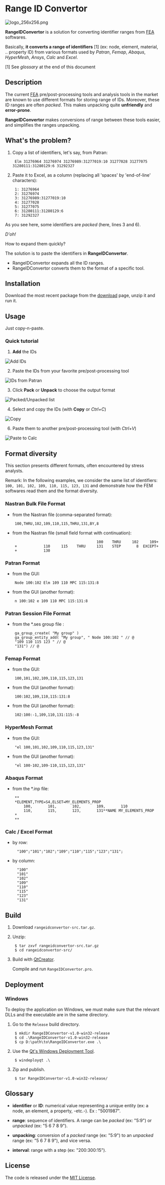 # Range ID Convertor


![logo_256x256.png](src/icons/logo/logo_256x256.png)

**RangeIDConvertor** is a solution for converting identifier ranges from [FEA](https://en.wikipedia.org/wiki/Finite_element_analysis "Finite Element Analysis (FEA)") softwares.

Basically, **it converts a range of identifiers** [1] (ex: node, element, material, .. property ID) from various formats used by *Patran*, *Femap*, *Abaqus*, *HyperMesh*, *Ansys*, *Calc* and *Excel*.

[1] See *glossary* at the end of this document


## Description

The current [FEA](https://en.wikipedia.org/wiki/Finite_element_analysis "Finite Element Analysis (FEA)") pre/post-processing tools and analysis tools in the market are known to use different formats for storing range of IDs.
Moreover, these ID ranges are often *packed*. This makes unpacking quite **unfriendly** and **error-prone**.

**RangeIDConvertor** makes conversions of range between these tools easier, and simplifies the ranges unpacking.


## What's the problem?

1. Copy a list of identifiers, let's say, from Patran:


        Elm 31276964 31276974 31276989:31277019:10 31277028 31277075 31280111:31280129:6 31292327

1. Paste it to Excel, as a column (replacing all 'spaces' by 'end-of-line' characters):

        1: 31276964
        2: 31276974
        3: 31276989:31277019:10
        4: 31277028
        5: 31277075
        6: 31280111:31280129:6
        7: 31292327


As you see here, some identifiers are *packed* (here, lines 3 and 6).

*D'oh!*

How to expand them quickly?

The solution is to paste the identifiers in **RangeIDConvertor**.

- RangeIDConvertor expands all the ID ranges.
- RangeIDConvertor converts them to the format of a specific tool.



## Installation

Download the most recent package from the [download](https://github.com/setvisible/range-id-convertor/releases "Last Releases") page, unzip it and run it.



## Usage

Just copy-n-paste.

### Quick tutorial

1) **Add** the IDs

![Add IDs](screenshot/01_add.png)

2) Paste the IDs from your favorite pre/post-processing tool

![IDs from Patran](screenshot/02_patran_range.png)

3) Click **Pack** or **Unpack** to choose the output format

![Packed/Unpacked list](screenshot/03_pack_unpacked.png)

4) Select and copy the IDs (with **Copy** or *Ctrl+C*)

![Copy](screenshot/05_copy.png)

6) Paste them to another pre/post-processing tool (with *Ctrl+V*)

![Paste to Calc](screenshot/06_paste_to_calc.png)


## Format diversity

This section presents different formats, often encountered by stress analysts.

Remark: In the following examples, we consider the same list of identifiers: `100, 101, 102, 109, 110, 115, 123, 131` and demonstrate how the FEM softwares read them and the format diversity.


### Nastran Bulk File Format

 - from the Nastran file (comma-separated format):

        100,THRU,102,109,110,115,THRU,131,BY,8

 - from the Nastran file (small field format with continuation):

                                             100    THRU     102     109+
        +            110     115    THRU     131    STEP       8  EXCEPT+
        +            130


### Patran Format

 - from the GUI:

        Node 100:102 Elm 109 110 MPC 115:131:8

 - from the GUI (another format):

        n 100:102 e 109 110 MPC 115:131:8


### Patran Session File Format

 - from the *.ses group file :

        ga_group_create( "My group" )
        ga_group_entity_add( "My group", " Node 100:102 " // @
        "109 110 115 123 " // @
        "131") // @


### Femap Format

 - from the GUI:

        100,101,102,109,110,115,123,131

 - from the GUI (another format):

        100:102,109,110,115:131:8

 - from the GUI (another format):

        102:100:-1,109,110,131:115:-8


### HyperMesh Format

 - from the GUI:

        "el 100,101,102,109,110,115,123,131"

 - from the GUI (another format):

        "el 100-102,109-110,115,123,131"

### Abaqus Format

 - from the *.inp file:

        **
        *ELEMENT,TYPE=S4,ELSET=MY_ELEMENTS_PROP
            100,       101,       102,       109,       110
            110,       115,       123,       131**NAME MY_ELEMENTS_PROP
        *
        **


### Calc / Excel Format

 - by row:

         "100";"101";"102";"109";"110";"115";"123";"131";

- by column:

        "100"
        "101"
        "102"
        "109"
        "110"
        "115"
        "123"
        "131"


## Build

1. Download `rangeidconvertor-src.tar.gz`.

2. Unzip:

        $ tar zxvf rangeidconvertor-src.tar.gz
        $ cd rangeidconvertor-src/

3. Build with [QtCreator](https://qt-project.org/ "https://qt-project.org/").

     Compile and run `RangeIDConvertor.pro`.


## Deployment

### Windows

To deploy the application on Windows, we must make sure that the relevant DLLs and the executable are in the same directory.

1. Go to the `Release` build directory.

        $ mkdir RangeIDConvertor-v1.0-win32-release
        $ cd .\RangeIDConvertor-v1.0-win32-release
        $ cp D:\path\to\RangeIDConvertor.exe .\

2. Use the [Qt's Windows Deployment Tool](https://qt-project.org/qtdoc/570/windows-deployment.html#the-windows-deployment-tool "https://qt-project.org/qtdoc/570/windows-deployment.html#the-windows-deployment-tool").

        $ windeployqt .\

3. Zip and publish.

        $ tar RangeIDConvertor-v1.0-win32-release/


## Glossary

- **identifier** or **ID**: numerical value representing a unique entity
  (ex: a node, an element, a property, -etc.-).
  Ex : "5001987".

- **range**: sequence of identifiers.
  A range can be *packed* (ex: "5:9") or *unpacked* (ex: "5 6 7 8 9").

- **unpacking**: conversion of a *packed* range (ex: "5:9") to an *unpacked* range (ex: "5 6 7 8 9"), and vice versa.

- **interval**: range with a step (ex: "200:300:15").



## License

The code is released under the [MIT License](LICENSE "LICENSE").
